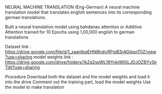 NEURAL MACHINE TRANSLATION (Eng-German)
A neural machine translation model that translates english sentences into its corresponding german translations.

Built a neural translation model using bahdanau attention or  Additive Attention trained for 10 Epochs using 1,00,000 english to german translations



Dataset link : https://drive.google.com/file/d/1_xaanIbqEHN8hdivRPqiB3rAGikpnT0Z/view?usp=sharing
model weights link : https://drive.google.com/drive/folders/1kZq2spWL18YnkiWIGLJDJOZBYvSkTdit?usp=sharing

Procedure
Download both the dataset and the model weights and load it into the drive 
Comment out the training part, load the model weights
Use the model to make translation 
